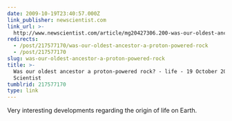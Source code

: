 ```yaml
---
date: 2009-10-19T23:40:57.000Z
link_publisher: newscientist.com
link_url: >-
  http://www.newscientist.com/article/mg20427306.200-was-our-oldest-ancestor-a-protonpowered-rock.html?full=true
redirects:
  - /post/217577170/was-our-oldest-ancestor-a-proton-powered-rock
  - /post/217577170
slug: was-our-oldest-ancestor-a-proton-powered-rock
title: >-
  Was our oldest ancestor a proton-powered rock? - life - 19 October 2009 - New
  Scientist
tumblrid: 217577170
type: link
---
```

<p>Very interesting developments regarding the origin of life on Earth.</p>
